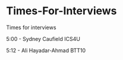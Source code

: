 # Times-For-Interviews
Times for interviews

5:00 - Sydney Caufield ICS4U

5:12 - Ali Hayadar-Ahmad BTT10

